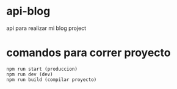 # api-blog
api para realizar mi blog project

# comandos para correr proyecto

    npm run start (produccion)
    npm run dev (dev)
    npm run build (compilar proyecto)
